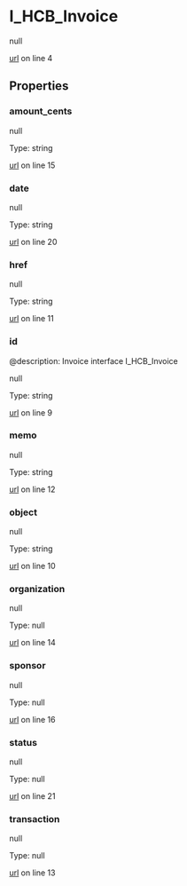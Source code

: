 # I_HCB_Invoice

null 

[url](https://github.com/devramsean0/hcb.js/blob/90a2904/src/api_schemas/invoice.ts#L4) on line 4  

## Properties
### amount_cents

null 

Type: string  

[url](https://github.com/devramsean0/hcb.js/blob/90a2904/src/api_schemas/invoice.ts#L15) on line 15  

### date

null 

Type: string  

[url](https://github.com/devramsean0/hcb.js/blob/90a2904/src/api_schemas/invoice.ts#L20) on line 20  

### href

null 

Type: string  

[url](https://github.com/devramsean0/hcb.js/blob/90a2904/src/api_schemas/invoice.ts#L11) on line 11  

### id
@description: Invoice interface
 I_HCB_Invoice 

null 

Type: string  

[url](https://github.com/devramsean0/hcb.js/blob/90a2904/src/api_schemas/invoice.ts#L9) on line 9  

### memo

null 

Type: string  

[url](https://github.com/devramsean0/hcb.js/blob/90a2904/src/api_schemas/invoice.ts#L12) on line 12  

### object

null 

Type: string  

[url](https://github.com/devramsean0/hcb.js/blob/90a2904/src/api_schemas/invoice.ts#L10) on line 10  

### organization

null 

Type: null  

[url](https://github.com/devramsean0/hcb.js/blob/90a2904/src/api_schemas/invoice.ts#L14) on line 14  

### sponsor

null 

Type: null  

[url](https://github.com/devramsean0/hcb.js/blob/90a2904/src/api_schemas/invoice.ts#L16) on line 16  

### status

null 

Type: null  

[url](https://github.com/devramsean0/hcb.js/blob/90a2904/src/api_schemas/invoice.ts#L21) on line 21  

### transaction

null 

Type: null  

[url](https://github.com/devramsean0/hcb.js/blob/90a2904/src/api_schemas/invoice.ts#L13) on line 13  
